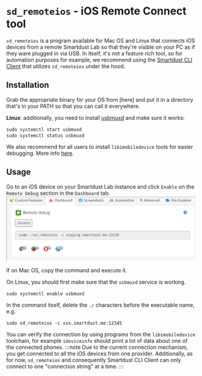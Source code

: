 # `sd_remoteios` - iOS Remote Connect tool

`sd_remoteios` is a program available for Mac OS and Linux that connects iOS devices from a remote Smartdust Lab so that they're visible on your PC as if they ware plugged in via USB.
In itself, it's not a feature rich tool, so for automation purposes for example, we recommend using the [Smartdust CLI Client](/docs/docs/cli-client) that utilizes `sd_remoteios` under the hood.

## Installation 
Grab the appropriate binary for your OS from [here] and put it in a directory that's in your PATH so that you can call it everywhere.

**Linux**: additionally, you need to install [usbmuxd](https://github.com/libimobiledevice/usbmuxd) and make sure it works:

    sudo systemctl start usbmuxd
    sudo systemctl status usbmuxd

We also recommend for all users to install `libimobiledevice` tools for easier debugging. More info [here](/docs/docs/libimobiledevice).

## Usage
Go to an iOS device on your Smartdust Lab instance and click `Enable` on the `Remote Debug` section in the `Dashboard` tab.
![](/cli-client/remote-debug.png)

If on Mac OS, copy the command and execute it. 

On Linux, you should first make sure that the `usbmuxd` service is working.

    sudo systemctl enable usbmuxd

In the command itself, delete the `./` characters before the executable name, e.g.
    
    sudo sd_remoteios -c xxx.smartdust.me:12345 

You can verify the connection by using programs from the `libimobiledevice` toolchain, for example `ideviceinfo` should print a lot of data about one of the connected phones.
:::note
Due to the current connection mechanism, you get connected to all the iOS devices from one provider.
Additionally, as for now, `sd_remoteios` and consequently Smartdust CLI Client can only connect to one "connection string" at a time.
:::



